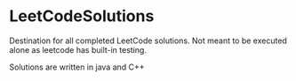 # LeetCodeSolutions
Destination for all completed LeetCode solutions. Not meant to be executed alone as leetcode has built-in testing.

Solutions are written in java and C++
